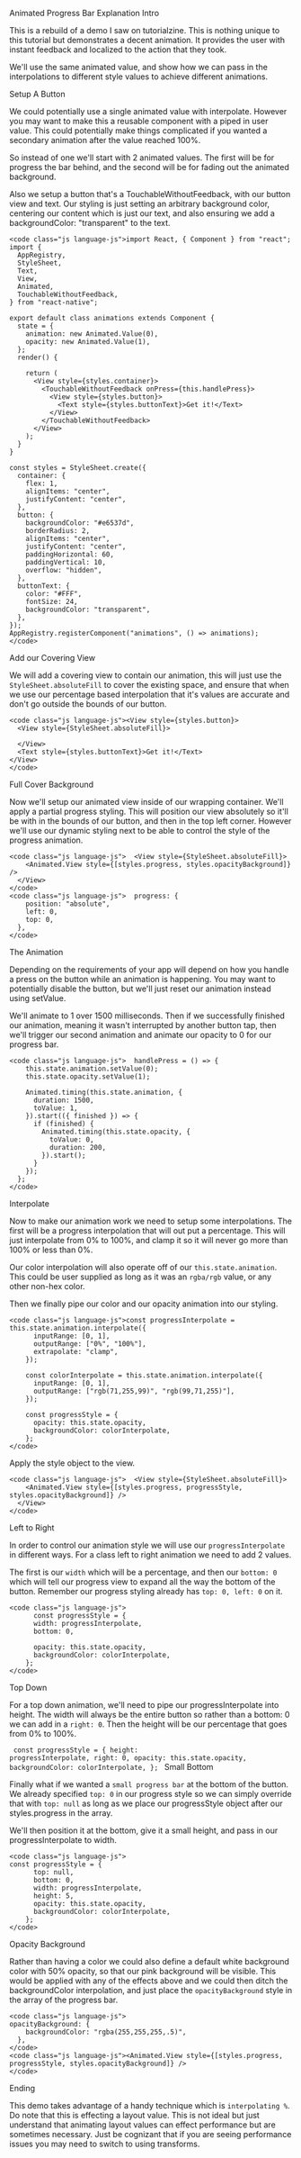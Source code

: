 Animated Progress Bar Explanation
Intro

This is a rebuild of a demo I saw on tutorialzine. This is nothing unique to this tutorial but demonstrates a decent animation. It provides the user with instant feedback and localized to the action that they took.

We'll use the same animated value, and show how we can pass in the interpolations to different style values to achieve different animations.

Setup A Button

We could potentially use a single animated value with interpolate. However you may want to make this a reusable component with a piped in user value. This could potentially make things complicated if you wanted a secondary animation after the value reached 100%.

So instead of one we'll start with 2 animated values. The first will be for progress the bar behind, and the second will be for fading out the animated background.

Also we setup a button that's a TouchableWithoutFeedback, with our button view and text. Our styling is just setting an arbitrary background color, centering our content which is just our text, and also ensuring we add a backgroundColor: "transparent" to the text.
```
<code class="js language-js">import React, { Component } from "react";
import {
  AppRegistry,
  StyleSheet,
  Text,
  View,
  Animated,
  TouchableWithoutFeedback,
} from "react-native";
 
export default class animations extends Component {
  state = {
    animation: new Animated.Value(0),
    opacity: new Animated.Value(1),
  };
  render() {
 
    return (
      <View style={styles.container}>
        <TouchableWithoutFeedback onPress={this.handlePress}>
          <View style={styles.button}>
            <Text style={styles.buttonText}>Get it!</Text>
          </View>
        </TouchableWithoutFeedback>
      </View>
    );
  }
}
 
const styles = StyleSheet.create({
  container: {
    flex: 1,
    alignItems: "center",
    justifyContent: "center",
  },
  button: {
    backgroundColor: "#e6537d",
    borderRadius: 2,
    alignItems: "center",
    justifyContent: "center",
    paddingHorizontal: 60,
    paddingVertical: 10,
    overflow: "hidden",
  },
  buttonText: {
    color: "#FFF",
    fontSize: 24,
    backgroundColor: "transparent",
  },
});
AppRegistry.registerComponent("animations", () => animations);
</code>
 ```
Add our Covering View

We will add a covering view to contain our animation, this will just use the `StyleSheet.absoluteFill` to cover the existing space, and ensure that when we use our percentage based interpolation that it's values are accurate and don't go outside the bounds of our button.
```
<code class="js language-js"><View style={styles.button}>
  <View style={StyleSheet.absoluteFill}>
 
  </View>
  <Text style={styles.buttonText}>Get it!</Text>
</View>
</code>
```
Full Cover Background

Now we'll setup our animated view inside of our wrapping container. We'll apply a partial progress styling. This will position our view absolutely so it'll be with in the bounds of our button, and then in the top left corner. However we'll use our dynamic styling next to be able to control the style of the progress animation.
```
<code class="js language-js">  <View style={StyleSheet.absoluteFill}>
    <Animated.View style={[styles.progress, styles.opacityBackground]} />
  </View>
</code>
<code class="js language-js">  progress: {
    position: "absolute",
    left: 0,
    top: 0,
  },
</code>
```
The Animation

Depending on the requirements of your app will depend on how you handle a press on the button while an animation is happening. You may want to potentially disable the button, but we'll just reset our animation instead using setValue.

We'll animate to 1 over 1500 milliseconds. Then if we successfully finished our animation, meaning it wasn't interrupted by another button tap, then we'll trigger our second animation and animate our opacity to 0 for our progress bar.
```
<code class="js language-js">  handlePress = () => {
    this.state.animation.setValue(0);
    this.state.opacity.setValue(1);
 
    Animated.timing(this.state.animation, {
      duration: 1500,
      toValue: 1,
    }).start(({ finished }) => {
      if (finished) {
        Animated.timing(this.state.opacity, {
          toValue: 0,
          duration: 200,
        }).start();
      }
    });
  };
</code>
```
Interpolate

Now to make our animation work we need to setup some interpolations. The first will be a progress interpolation that will out put a percentage. This will just interpolate from 0% to 100%, and clamp it so it will never go more than 100% or less than 0%.

Our color interpolation will also operate off of our `this.state.animation`. This could be user supplied as long as it was an `rgba/rgb` value, or any other non-hex color.

Then we finally pipe our color and our opacity animation into our styling.
```
<code class="js language-js">const progressInterpolate = this.state.animation.interpolate({
      inputRange: [0, 1],
      outputRange: ["0%", "100%"],
      extrapolate: "clamp",
    });
 
    const colorInterpolate = this.state.animation.interpolate({
      inputRange: [0, 1],
      outputRange: ["rgb(71,255,99)", "rgb(99,71,255)"],
    });
 
    const progressStyle = {
      opacity: this.state.opacity,
      backgroundColor: colorInterpolate,
    };
</code>

```
Apply the style object to the view.
```
<code class="js language-js">  <View style={StyleSheet.absoluteFill}>
    <Animated.View style={[styles.progress, progressStyle, styles.opacityBackground]} />
  </View>
</code>
```
Left to Right

In order to control our animation style we will use our `progressInterpolate` in different ways. For a class left to right animation we need to add 2 values.

The first is our `width` which will be a percentage, and then our `bottom: 0` which will tell our progress view to expand all the way the bottom of the button. Remember our progress styling already has `top: 0, left: 0` on it.

```
<code class="js language-js">    
      const progressStyle = {
      width: progressInterpolate,
      bottom: 0,
 
      opacity: this.state.opacity,
      backgroundColor: colorInterpolate,
    };
</code>
```
Top Down

For a top down animation, we'll need to pipe our progressInterpolate into height. The width will always be the entire button so rather than a bottom: 0 we can add in a `right: 0`. Then the height will be our percentage that goes from 0% to 100%.

<code class="js language-js">    const progressStyle = {
      height: progressInterpolate,
      right: 0,
      opacity: this.state.opacity,
      backgroundColor: colorInterpolate,
    };
</code>
Small Bottom

Finally what if we wanted a `small progress bar` at the bottom of the button. We already specified `top: 0` in our progress style so we can simply override that with `top: null` as long as we place our progressStyle object after our styles.progress in the array.

We'll then position it at the bottom, give it a small height, and pass in our progressInterpolate to width.
```
<code class="js language-js">    
const progressStyle = {
      top: null,
      bottom: 0,
      width: progressInterpolate,
      height: 5,
      opacity: this.state.opacity,
      backgroundColor: colorInterpolate,
    };
</code>
```
Opacity Background

Rather than having a color we could also define a default white background color with 50% opacity, so that our pink background will be visible. This would be applied with any of the effects above and we could then ditch the backgroundColor interpolation, and just place the `opacityBackground` style in the array of the progress bar.
```
<code class="js language-js">  
opacityBackground: {
    backgroundColor: "rgba(255,255,255,.5)",
  },
</code>
<code class="js language-js"><Animated.View style={[styles.progress, progressStyle, styles.opacityBackground]} />
</code>
```
Ending

This demo takes advantage of a handy technique which is `interpolating %`. Do note that this is effecting a layout value. This is not ideal but just understand that animating layout values can effect performance but are sometimes necessary. Just be cognizant that if you are seeing performance issues you may need to switch to using transforms.